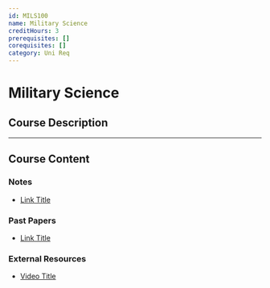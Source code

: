 ```yaml
---
id: MILS100
name: Military Science
creditHours: 3
prerequisites: []
corequisites: []
category: Uni Req
---
```


# Military Science

## Course Description
<Description>

---

## Course Content

### Notes
- [Link Title](https://link.com)

### Past Papers
- [Link Title](https://link.com)

### External Resources
- [Video Title](https://link.com)
